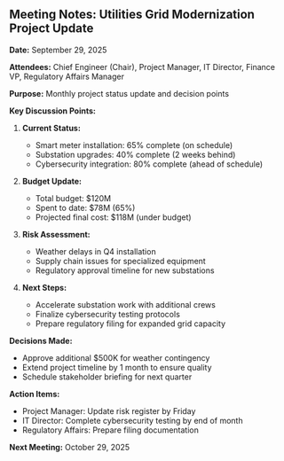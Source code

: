 ## Meeting Notes: Utilities Grid Modernization Project Update

**Date:** September 29, 2025

**Attendees:** Chief Engineer (Chair), Project Manager, IT Director, Finance VP, Regulatory Affairs Manager

**Purpose:** Monthly project status update and decision points

**Key Discussion Points:**

1. **Current Status:**
   - Smart meter installation: 65% complete (on schedule)
   - Substation upgrades: 40% complete (2 weeks behind)
   - Cybersecurity integration: 80% complete (ahead of schedule)

2. **Budget Update:**
   - Total budget: $120M
   - Spent to date: $78M (65%)
   - Projected final cost: $118M (under budget)

3. **Risk Assessment:**
   - Weather delays in Q4 installation
   - Supply chain issues for specialized equipment
   - Regulatory approval timeline for new substations

4. **Next Steps:**
   - Accelerate substation work with additional crews
   - Finalize cybersecurity testing protocols
   - Prepare regulatory filing for expanded grid capacity

**Decisions Made:**
- Approve additional $500K for weather contingency
- Extend project timeline by 1 month to ensure quality
- Schedule stakeholder briefing for next quarter

**Action Items:**
- Project Manager: Update risk register by Friday
- IT Director: Complete cybersecurity testing by end of month
- Regulatory Affairs: Prepare filing documentation

**Next Meeting:** October 29, 2025
